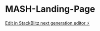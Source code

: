 # MASH-Landing-Page

[Edit in StackBlitz next generation editor ⚡️](https://stackblitz.com/~/github.com/XXoussam/MASH-Landing-Page)